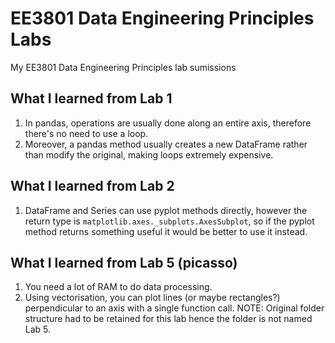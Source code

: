 # EE3801 Data Engineering Principles Labs
My EE3801 Data Engineering Principles lab sumissions

## What I learned from Lab 1
1. In pandas, operations are usually done along an entire axis, therefore there's no need to use a loop.
1. Moreover, a pandas method usually creates a new DataFrame rather than modify the original, making loops extremely expensive.

## What I learned from Lab 2
1. DataFrame and Series can use pyplot methods directly, however the return type is `matplotlib.axes._subplots.AxesSubplot`, so if the pyplot method returns something useful it would be better to use it instead.

## What I learned from Lab 5 (picasso)
1. You need a lot of RAM to do data processing.
2. Using vectorisation, you can plot lines (or maybe rectangles?) perpendicular to an axis with a single function call.
NOTE: Original folder structure had to be retained for this lab hence the folder is not named Lab 5.
